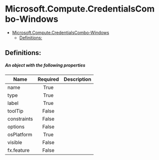 <a name="microsoft-compute-credentialscombo-windows"></a>
# Microsoft.Compute.CredentialsCombo-Windows
* [Microsoft.Compute.CredentialsCombo-Windows](#microsoft-compute-credentialscombo-windows)
    * [Definitions:](#microsoft-compute-credentialscombo-windows-definitions)

<a name="microsoft-compute-credentialscombo-windows-definitions"></a>
## Definitions:
<a name="microsoft-compute-credentialscombo-windows-definitions-an-object-with-the-following-properties"></a>
##### An object with the following properties
| Name | Required | Description
| ---|:--:|:--:|
|name|True|
|type|True|
|label|True|
|toolTip|False|
|constraints|False|
|options|False|
|osPlatform|True|
|visible|False|
|fx.feature|False|
